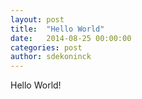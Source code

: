 ```yaml
---
layout: post
title:  "Hello World"
date:   2014-08-25 00:00:00
categories: post
author: sdekoninck
---
```


Hello World!


